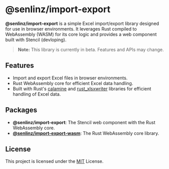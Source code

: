 # @senlinz/import-export

**@senlinz/import-export** is a simple Excel import/export library designed for use in browser environments. It leverages Rust compiled to WebAssembly (WASM) for its core logic and provides a web component built with Stencil (devloping).

> **Note:** This library is currently in beta. Features and APIs may change.

## Features
- Import and export Excel files in browser environments.
- Rust WebAssembly core for efficient Excel data handling.
- Built with Rust's [calamine](https://docs.rs/calamine/) and [rust_xlsxwriter](https://docs.rs/rust_xlsxwriter/) libraries for efficient handling of Excel data.

## Packages
- **@senlinz/import-export**: The Stencil web component with the Rust WebAssembly core.
- **[@senlinz/import-export-wasm](./packages/wasm/README.md)**: The Rust WebAssembly core library.

## License
This project is licensed under the [MIT](https://opensource.org/license/MIT) License.
